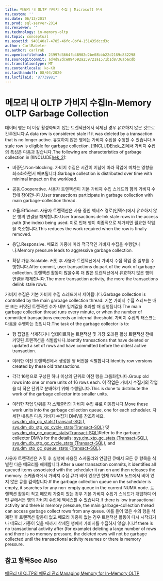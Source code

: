 ```yaml
---
title: 메모리 내 OLTP 가비지 수집 | Microsoft 문서
ms.custom: ''
ms.date: 06/13/2017
ms.prod: sql-server-2014
ms.reviewer: ''
ms.technology: in-memory-oltp
ms.topic: conceptual
ms.assetid: 940140a7-4785-46fc-8bf4-151435dccd3c
author: CarlRabeler
ms.author: carlrab
ms.openlocfilehash: 23997d3664fb48902d2be08bbb22d2189c832298
ms.sourcegitcommit: ad4d92dce894592a259721a1571b1d8736abacdb
ms.translationtype: MT
ms.contentlocale: ko-KR
ms.lasthandoff: 08/04/2020
ms.locfileid: "87739981"
---
```

# <a name="in-memory-oltp-garbage-collection"></a><span data-ttu-id="622fa-102">메모리 내 OLTP 가비지 수집</span><span class="sxs-lookup"><span data-stu-id="622fa-102">In-Memory OLTP Garbage Collection</span></span>
  <span data-ttu-id="622fa-103">데이터 행은 더 이상 활성화되지 않는 트랜잭션에서 삭제된 경우 유효하지 않은 것으로 간주됩니다.</span><span class="sxs-lookup"><span data-stu-id="622fa-103">A data row is considered stale if it was deleted by a transaction that is no longer active.</span></span> <span data-ttu-id="622fa-104">유효하지 않은 행에는 가비지 수집을 수행할 수 있습니다.</span><span class="sxs-lookup"><span data-stu-id="622fa-104">A stale row is eligible for garbage collection.</span></span> <span data-ttu-id="622fa-105">[!INCLUDE[hek_2](../../includes/hek-2-md.md)]에서 가비지 수집의 특성은 다음과 같습니다.</span><span class="sxs-lookup"><span data-stu-id="622fa-105">The following are characteristics of garbage collection in [!INCLUDE[hek_2](../../includes/hek-2-md.md)]:</span></span>  
  
-   <span data-ttu-id="622fa-106">비중단.</span><span class="sxs-lookup"><span data-stu-id="622fa-106">Non-blocking.</span></span> <span data-ttu-id="622fa-107">가비지 수집은 시간이 지남에 따라 작업에 미치는 영향을 최소화하면서 배포됩니다.</span><span class="sxs-lookup"><span data-stu-id="622fa-107">Garbage collection is distributed over time with minimal impact on the workload.</span></span>  
  
-   <span data-ttu-id="622fa-108">공동.</span><span class="sxs-lookup"><span data-stu-id="622fa-108">Cooperative.</span></span> <span data-ttu-id="622fa-109">사용자 트랜잭션이 기본 가비지 수집 스레드와 함께 가비지 수집에 참여합니다.</span><span class="sxs-lookup"><span data-stu-id="622fa-109">User transactions participate in garbage collection with main garbage-collection thread.</span></span>  
  
-   <span data-ttu-id="622fa-110">효율.</span><span class="sxs-lookup"><span data-stu-id="622fa-110">Efficient.</span></span> <span data-ttu-id="622fa-111">사용자 트랜잭션은 사용 중인 액세스 경로(인덱스)에서 유효하지 않은 행의 연결을 해제합니다.</span><span class="sxs-lookup"><span data-stu-id="622fa-111">User transactions delink stale rows in the access path (the index) being used.</span></span> <span data-ttu-id="622fa-112">이로 인해 행이 최종적으로 제거되면 필요한 작업을 축소합니다.</span><span class="sxs-lookup"><span data-stu-id="622fa-112">This reduces the work required when the row is finally removed.</span></span>  
  
-   <span data-ttu-id="622fa-113">응답.</span><span class="sxs-lookup"><span data-stu-id="622fa-113">Responsive.</span></span> <span data-ttu-id="622fa-114">메모리 가중에 따라 적극적인 가비지 수집을 수행합니다.</span><span class="sxs-lookup"><span data-stu-id="622fa-114">Memory pressure leads to aggressive garbage collection.</span></span>  
  
-   <span data-ttu-id="622fa-115">확장 가능.</span><span class="sxs-lookup"><span data-stu-id="622fa-115">Scalable.</span></span> <span data-ttu-id="622fa-116">커밋 후 사용자 트랜잭션에서 가비지 수집 작업 중 일부를 수행합니다.</span><span class="sxs-lookup"><span data-stu-id="622fa-116">After commit, user transactions do part of the work of garbage collection.</span></span> <span data-ttu-id="622fa-117">트랜잭션 활동이 많을수록 더 많은 트랜잭션에서 유효하지 않은 행의 연결을 해제합니다.</span><span class="sxs-lookup"><span data-stu-id="622fa-117">The more transaction activity, the more the transactions delink stale rows.</span></span>  
  
 <span data-ttu-id="622fa-118">가비지 수집은 기본 가비지 수집 스레드에서 제어됩니다.</span><span class="sxs-lookup"><span data-stu-id="622fa-118">Garbage collection is controlled by the main garbage collection thread.</span></span> <span data-ttu-id="622fa-119">기본 가비지 수집 스레드는 매분 또는 커밋된 트랜잭션 수가 내부 임계값을 초과할 때 실행됩니다.</span><span class="sxs-lookup"><span data-stu-id="622fa-119">The main garbage collection thread runs every minute, or when the number of committed transactions exceeds an internal threshold.</span></span> <span data-ttu-id="622fa-120">가비지 수집의 태스크는 다음을 수행하는 것입니다.</span><span class="sxs-lookup"><span data-stu-id="622fa-120">The task of the garbage collector is to:</span></span>  
  
-   <span data-ttu-id="622fa-121">행 집합을 삭제하거나 업데이트하는 트랜잭션 및 가장 오래된 활성 트랜잭션 전에 커밋된 트랜잭션을 식별합니다.</span><span class="sxs-lookup"><span data-stu-id="622fa-121">Identify transactions that have deleted or updated a set of rows and have committed before the oldest active transaction.</span></span>  
  
-   <span data-ttu-id="622fa-122">이러한 이전 트랜잭션에서 생성된 행 버전을 식별합니다.</span><span class="sxs-lookup"><span data-stu-id="622fa-122">Identity row versions created by these old transactions.</span></span>  
  
-   <span data-ttu-id="622fa-123">각각 16행으로 구성된 하나 이상의 단위로 이전 행을 그룹화합니다.</span><span class="sxs-lookup"><span data-stu-id="622fa-123">Group old rows into one or more units of 16 rows each.</span></span> <span data-ttu-id="622fa-124">이 작업은 가비지 수집기의 작업을 더 작은 단위로 분배하기 위해 수행됩니다.</span><span class="sxs-lookup"><span data-stu-id="622fa-124">This is done to distribute the work of the garbage collector into smaller units.</span></span>  
  
-   <span data-ttu-id="622fa-125">이러한 작업 단위를 각 스케줄러의 가비지 수집 큐로 이동합니다.</span><span class="sxs-lookup"><span data-stu-id="622fa-125">Move these work units into the garbage collection queue, one for each scheduler.</span></span> <span data-ttu-id="622fa-126">자세한 내용은 다음 가비지 수집기 DMV를 참조하세요. [sys.dm_xtp_gc_stats&#40;Transact-SQL&#41;](/sql/relational-databases/system-dynamic-management-views/sys-dm-xtp-gc-stats-transact-sql), [sys.dm_db_xtp_gc_cycle_stats&#40;Transact-SQL&#41;](/sql/relational-databases/system-dynamic-management-views/sys-dm-db-xtp-gc-cycle-stats-transact-sql) 및 [sys.dm_xtp_gc_queue_stats&#40;Transact-SQL&#41;](/sql/relational-databases/system-dynamic-management-views/sys-dm-xtp-gc-queue-stats-transact-sql)</span><span class="sxs-lookup"><span data-stu-id="622fa-126">Refer to the garbage collector DMVs for the details: [sys.dm_xtp_gc_stats &#40;Transact-SQL&#41;](/sql/relational-databases/system-dynamic-management-views/sys-dm-xtp-gc-stats-transact-sql), [sys.dm_db_xtp_gc_cycle_stats &#40;Transact-SQL&#41;](/sql/relational-databases/system-dynamic-management-views/sys-dm-db-xtp-gc-cycle-stats-transact-sql), and [sys.dm_xtp_gc_queue_stats &#40;Transact-SQL&#41;](/sql/relational-databases/system-dynamic-management-views/sys-dm-xtp-gc-queue-stats-transact-sql).</span></span>  
  
 <span data-ttu-id="622fa-127">사용자 트랜잭션은 커밋 후 실행에 사용된 스케줄러와 연결된 큐에서 모든 큐 항목을 식별한 다음 메모리를 해제합니다.</span><span class="sxs-lookup"><span data-stu-id="622fa-127">After a user transaction commits, it identifies all queued items associated with the scheduler it ran on and then releases the memory.</span></span> <span data-ttu-id="622fa-128">스케줄러에서 가비지 수집 큐가 비어 있으면 현재 NUMA 노드에서 비어 있지 않은 큐를 검색합니다.</span><span class="sxs-lookup"><span data-stu-id="622fa-128">If the garbage collection queue on the scheduler is empty, it searches for any non-empty queue in the current NUMA node.</span></span> <span data-ttu-id="622fa-129">트랜잭션 활동이 적고 메모리 가중이 있는 경우 기본 가비지 수집기 스레드가 개입하여 어떤 큐에서든 행의 가비지 수집에 액세스할 수 있습니다.</span><span class="sxs-lookup"><span data-stu-id="622fa-129">If there is low transactional activity and there is memory pressure, the main garbage-collection thread can access garbage collect rows from any queue.</span></span> <span data-ttu-id="622fa-130">예를 들어 많은 수의 행을 삭제한 후 트랜잭션 활동이 없고 메모리 가중이 없는 경우 트랜잭션 활동이 다시 시작되거나 메모리 가중이 있을 때까지 삭제된 행에서 가비지를 수집하지 않습니다.</span><span class="sxs-lookup"><span data-stu-id="622fa-130">If there is no transactional activity after (for example) deleting a large number of rows and there is no memory pressure, the deleted rows will not be garbage collected until the transactional activity resumes or there is memory pressure.</span></span>  
  
## <a name="see-also"></a><span data-ttu-id="622fa-131">참고 항목</span><span class="sxs-lookup"><span data-stu-id="622fa-131">See Also</span></span>  
 [<span data-ttu-id="622fa-132">메모리 내 OLTP의 메모리 관리</span><span class="sxs-lookup"><span data-stu-id="622fa-132">Managing Memory for In-Memory OLTP</span></span>](../../database-engine/managing-memory-for-in-memory-oltp.md)  
  
  
